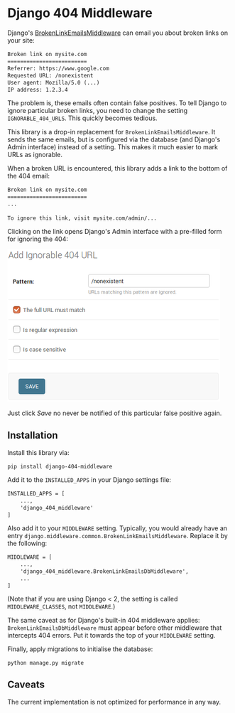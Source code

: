 # Django 404 Middleware
Django's
[BrokenLinkEmailsMiddleware](https://docs.djangoproject.com/en/2.1/howto/error-reporting/#errors)
can email you about broken links on your site:

```
Broken link on mysite.com
=========================
Referrer: https://www.google.com
Requested URL: /nonexistent
User agent: Mozilla/5.0 (...)
IP address: 1.2.3.4
```

The problem is, these emails often contain false positives. To tell Django to
ignore particular broken links, you need to change the setting
`IGNORABLE_404_URLS`. This quickly becomes tedious.

This library is a drop-in replacement for `BrokenLinkEmailsMiddleware`. It sends
the same emails, but is configured via the database (and Django's Admin
interface) instead of a setting. This makes it much easier to mark URLs as
ignorable.

When a broken URL is encountered, this library adds a link to the bottom of the
404 email:

```
Broken link on mysite.com
=========================
...

To ignore this link, visit mysite.com/admin/...
```

Clicking on the link opens Django's Admin interface with a pre-filled form for
ignoring the 404:

![Add](Screenshot.png?raw=true "Optional Title")

Just click _Save_ no never be notified of this particular false positive again.

## Installation

Install this library via:

    pip install django-404-middleware

Add it to the `INSTALLED_APPS` in your Django settings file:

```
INSTALLED_APPS = [
    ...,
    'django_404_middleware'
]
```

Also add it to your `MIDDLEWARE` setting. Typically, you would already have an
entry `django.middleware.common.BrokenLinkEmailsMiddleware`. Replace it by the
following:

```
MIDDLEWARE = [
    ...,
    'django_404_middleware.BrokenLinkEmailsDbMiddleware',
    ...
]
```

(Note that if you are using Django < 2, the setting is called
`MIDDLEWARE_CLASSES`, not `MIDDLEWARE`.)

The same caveat as for Django's built-in 404 middleware applies:
`BrokenLinkEmailsDbMiddleware` must appear before other middleware that
intercepts 404 errors. Put it towards the top of your `MIDDLEWARE` setting.

Finally, apply migrations to initialise the database:

    python manage.py migrate

## Caveats

The current implementation is not optimized for performance in any way.